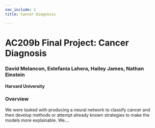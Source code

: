 ```yaml
---
nav_include: 1
title: Cancer Diagnosis

---
```


# AC209b Final Project: Cancer Diagnosis


### David Melancon, Estefania Lahera, Hailey James, Nathan Einstein
#### Harvard University

### Overview

We were tasked with producing a neural network to classify cancer and then develop methods or attempt already known strategies to make the models more explainable. We....
